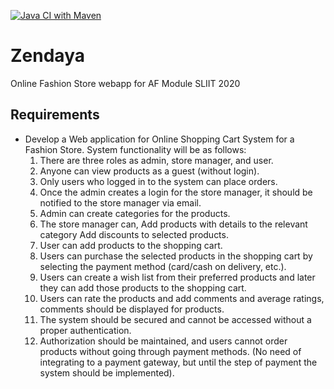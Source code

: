 [![Java CI with Maven](https://github.com/Aqeel-Zeid/Zendaya/workflows/Java%20CI%20with%20Maven/badge.svg?branch=master)](https://github.com/Aqeel-Zeid/Zendaya/actions?query=workflow%3A%22Java+CI+with+Maven%22)


# Zendaya
Online Fashion Store webapp for AF Module SLIIT 2020 

## Requirements
  * Develop a Web application for Online Shopping Cart System for a Fashion Store. System functionality will be as follows:
      1. There are three roles as admin, store manager, and user.
      2. Anyone can view products as a guest (without login).
      3. Only users who logged in to the system can place orders.
      4. Once the admin creates a login for the store manager, it should be notified to the
      store manager via email.
      5. Admin can create categories for the products.
      6. The store manager can,
      Add products with details to the relevant category
      Add discounts to selected products.
      7. User can add products to the shopping cart.
      8. Users can purchase the selected products in the shopping cart by selecting the
      payment method (card/cash on delivery, etc.).
      9. Users can create a wish list from their preferred products and later they can add
      those products to the shopping cart.
      10. Users can rate the products and add comments and average ratings, comments
      should be displayed for products.
      11. The system should be secured and cannot be accessed without a proper
      authentication.
      12. Authorization should be maintained, and users cannot order products without
      going through payment methods. (No need of integrating to a payment gateway,
      but until the step of payment the system should be implemented).
      
 
 
 

